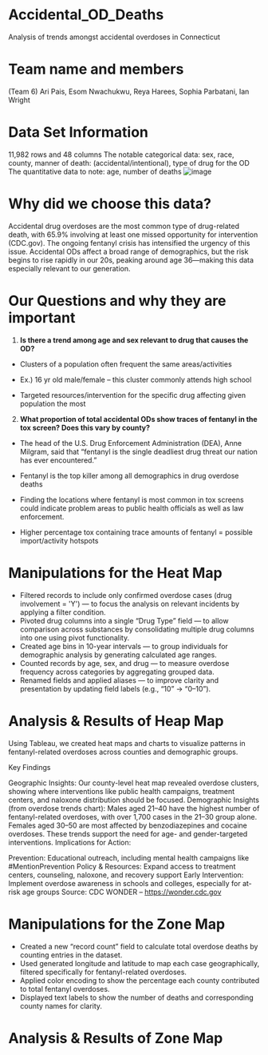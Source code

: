 # Accidental_OD_Deaths
Analysis of trends amongst accidental overdoses in Connecticut
# Team name and members
(Team 6) Ari Pais, Esom Nwachukwu, Reya Harees, Sophia Parbatani, Ian Wright
# Data Set Information
11,982 rows and 48 columns
The notable categorical data: sex, race, county, manner of death: (accidental/intentional), type of drug for the OD
The quantitative data to note: age, number of deaths
![image](https://github.com/user-attachments/assets/13d01148-403b-4a23-8df4-c41cde18f6a3)
# Why did we choose this data?
Accidental drug overdoses are the most common type of drug-related death, with 65.9% involving at least one missed opportunity for intervention (CDC.gov). The ongoing fentanyl crisis has intensified the urgency of this issue. Accidental ODs affect a broad range of demographics, but the risk begins to rise rapidly in our 20s, peaking around age 36—making this data especially relevant to our generation.
# Our Questions and why they are important
1) __Is there a trend among age and sex relevant to drug that causes the OD?__
	
 - Clusters of a population often frequent the same areas/activities

- Ex.) 16 yr old male/female – this cluster commonly attends high school

- Targeted resources/intervention for the specific drug affecting given population the most


2) __What proportion of total accidental ODs show traces of fentanyl in the tox screen? Does this vary by county?__

 - The head of the U.S. Drug Enforcement Administration (DEA), Anne Milgram, said that “fentanyl is the single deadliest drug threat our nation has ever encountered.”

- Fentanyl is the top killer among all demographics in drug overdose deaths

- Finding the locations where fentanyl is most common in tox screens could indicate problem areas to public health officials as well as law enforcement. 

- Higher percentage tox containing trace amounts of fentanyl = possible import/activity hotspots
# Manipulations for the Heat Map

- Filtered records to include only confirmed overdose cases (drug involvement = 'Y') — to focus the analysis on relevant incidents by applying a filter condition.
- Pivoted drug columns into a single “Drug Type” field — to allow comparison across substances by consolidating multiple drug columns into one using pivot functionality.
- Created age bins in 10-year intervals — to group individuals for demographic analysis by generating calculated age ranges.
- Counted records by age, sex, and drug — to measure overdose frequency across categories by aggregating grouped data.
- Renamed fields and applied aliases — to improve clarity and presentation by updating field labels (e.g., “10” → “0–10”).

# Analysis & Results of Heap Map

Using Tableau, we created heat maps and charts to visualize patterns in fentanyl-related overdoses across counties and demographic groups.

Key Findings

Geographic Insights:
Our county-level heat map revealed overdose clusters, showing where interventions like public health campaigns, treatment centers, and naloxone distribution should be focused.
Demographic Insights (from overdose trends chart):
Males aged 21–40 have the highest number of fentanyl-related overdoses, with over 1,700 cases in the 21–30 group alone.
Females aged 30–50 are most affected by benzodiazepines and cocaine overdoses.
These trends support the need for age- and gender-targeted interventions.
Implications for Action:

Prevention: Educational outreach, including mental health campaigns like #MentionPrevention
Policy & Resources: Expand access to treatment centers, counseling, naloxone, and recovery support
Early Intervention: Implement overdose awareness in schools and colleges, especially for at-risk age groups
Source: CDC WONDER – https://wonder.cdc.gov
# Manipulations for the Zone Map
- Created a new “record count” field to calculate total overdose deaths by counting entries in the dataset.
- Used generated longitude and latitude to map each case geographically, filtered specifically for fentanyl-related overdoses.
- Applied color encoding to show the percentage each county contributed to total fentanyl overdoses.
- Displayed text labels to show the number of deaths and corresponding county names for clarity.

# Analysis & Results of Zone Map
